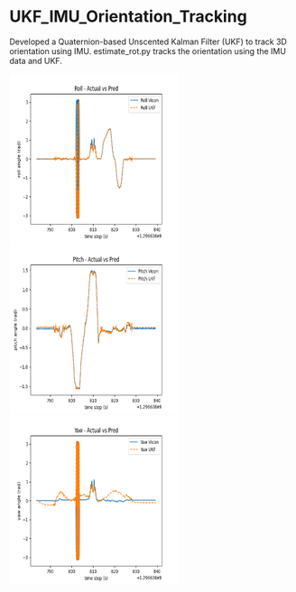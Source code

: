 # UKF_IMU_Orientation_Tracking

Developed a Quaternion-based Unscented Kalman Filter (UKF) to track 3D orientation using IMU.
estimate_rot.py tracks the orientation using the IMU data and UKF.

<img src="Images/Figure_1.png?raw=true" width="300" height="300"  />
<img src="Images/Figure_2.png?raw=true" width="300" height="300"  />
<img src="Images/Figure_3.png?raw=true" width="300" height="300"  />

